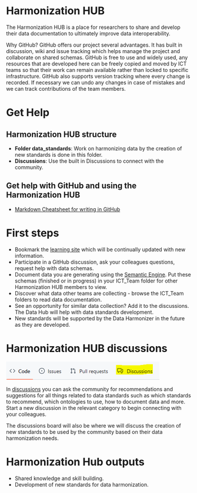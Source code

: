# Harmonization HUB

The Harmonization HUB is a place for researchers to share and develop their data documentation to ultimately improve data interoperability.

Why GitHub?
GitHub offers our project several advantages. It has built in discussion, wiki and issue tracking which helps manage the project and collaborate on shared schemas. GitHub is free to use and widely used, any resources that are developed here can be freely copied and moved by ICT teams so that their work can remain available rather than locked to specific infrastructure. GitHub also supports version tracking where every change is recorded. If necessary we can undo any changes in case of mistakes and we can track contributions of the team members. 

# Get Help

## Harmonization HUB structure

* **Folder data_standards**: Work on harmonizing data by the creation of new standards is done in this folder.
* **Discussions**: Use the built in Discussions to connect with the community.

## Get help with GitHub and using the Harmonization HUB
* [Markdown Cheatsheet for writing in GitHub](https://github.com/adam-p/markdown-here/wiki/Markdown-Cheatsheet)

# First steps
* Bookmark the [learning site](https://climatesmartagcollab.github.io/Documentation/) which will be continually updated with new information.
* Participate in a GitHub discussion, ask your colleagues questions, request help with data schemas.
* Document data you are generating using the [Semantic Engine](https://www.semanticengine.org). Put these schemas (finished or in progress) in your ICT_Team folder for other Harmonization HUB members to view.
* Discover what data other teams are collecting - browse the ICT_Team folders to read data documentation.
* See an opportunity for similar data collection? Add it to the discussions. The Data Hub will help with data standards development.
* New standards will be supported by the Data Harmonizer in the future as they are developed.

# Harmonization HUB discussions
![GitHub discussions link](https://github.com/ClimateSmartAgCollab/HUB-Harmonization/blob/main/assets/GitHub_discussions.png)

In [discussions](https://github.com/ClimateSmartAgCollab/HUB-Harmonization/discussions) you can ask the community for recommendations and suggestions for all things related to data standards such as which standards to recommend, which ontologies to use, how to document data and more. Start a new discussion in the relevant category to begin connecting with your colleagues.

The discussions board will also be where we will discuss the creation of new standards to be used by the community based on their data harmonization needs.

# Harmonization Hub outputs

* Shared knowledge and skill building.
* Development of new standards for data harmonization.
